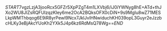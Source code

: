 $START$7vgzLzjA3jooRcx5GFZr5XpPZgT4m1LXVbj6/iJ0iYWNyg8hE+ATd+thJXo2WU8JIZsRQFUIzqzKIey6me2OcA2BQksOFX0cDiN+9s9MgIu8wZ71MESLkpWMThbqog6E9iR8yrPewI9Ncx7JklJvIHNwiduchKH039opL3Guyr2eJzzbcHLKy3eBjAkcYUoKh2YXk5J4p6kz6RdMsQ78Wg==$END$